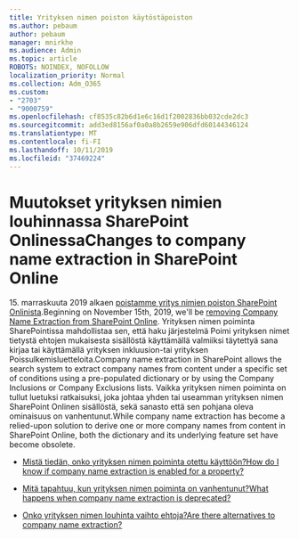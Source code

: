 ```yaml
---
title: Yrityksen nimen poiston käytöstäpoiston
ms.author: pebaum
author: pebaum
manager: mnirkhe
ms.audience: Admin
ms.topic: article
ROBOTS: NOINDEX, NOFOLLOW
localization_priority: Normal
ms.collection: Adm_O365
ms.custom:
- "2703"
- "9000759"
ms.openlocfilehash: cf8535c82b6d1e6c16d1f2002836bb032cde2dc3
ms.sourcegitcommit: add3ed8156af0a0a8b2659e906dfd60144346124
ms.translationtype: MT
ms.contentlocale: fi-FI
ms.lasthandoff: 10/11/2019
ms.locfileid: "37469224"
---
```

# <a name="changes-to-company-name-extraction-in-sharepoint-online"></a><span data-ttu-id="324e9-102">Muutokset yrityksen nimien louhinnassa SharePoint Onlinessa</span><span class="sxs-lookup"><span data-stu-id="324e9-102">Changes to company name extraction in SharePoint Online</span></span>

<span data-ttu-id="324e9-103">15. marraskuuta 2019 alkaen [poistamme yritys nimien poiston SharePoint Onlinista](https://docs.microsoft.com/sharepoint/changes-to-company-name-extraction-in-sharepoint-online).</span><span class="sxs-lookup"><span data-stu-id="324e9-103">Beginning on November 15th, 2019, we'll be [removing Company Name Extraction from SharePoint Online](https://docs.microsoft.com/sharepoint/changes-to-company-name-extraction-in-sharepoint-online).</span></span> <span data-ttu-id="324e9-104">Yrityksen nimen poiminta SharePointissa mahdollistaa sen, että haku järjestelmä Poimi yrityksen nimet tietystä ehtojen mukaisesta sisällöstä käyttämällä valmiiksi täytettyä sana kirjaa tai käyttämällä yrityksen inkluusion-tai yrityksen Poissulkemisluetteloita.</span><span class="sxs-lookup"><span data-stu-id="324e9-104">Company name extraction in SharePoint allows the search system to extract company names from content under a specific set of conditions using a pre-populated dictionary or by using the Company Inclusions or Company Exclusions lists.</span></span> <span data-ttu-id="324e9-105">Vaikka yrityksen nimen poiminta on tullut luetuksi ratkaisuksi, joka johtaa yhden tai useamman yrityksen nimen SharePoint Onlinen sisällöstä, sekä sanasto että sen pohjana oleva ominaisuus on vanhentunut.</span><span class="sxs-lookup"><span data-stu-id="324e9-105">While company name extraction has become a relied-upon solution to derive one or more company names from content in SharePoint Online, both the dictionary and its underlying feature set have become obsolete.</span></span>

- [<span data-ttu-id="324e9-106">Mistä tiedän, onko yrityksen nimen poiminta otettu käyttöön?</span><span class="sxs-lookup"><span data-stu-id="324e9-106">How do I know if company name extraction is enabled for a property?</span></span>](https://docs.microsoft.com/sharepoint/changes-to-company-name-extraction-in-sharepoint-online#how-do-i-know-if-company-name-extraction-is-enabled-for-a-property)

- [<span data-ttu-id="324e9-107">Mitä tapahtuu, kun yrityksen nimen poiminta on vanhentunut?</span><span class="sxs-lookup"><span data-stu-id="324e9-107">What happens when company name extraction is deprecated?</span></span>](https://docs.microsoft.com/sharepoint/changes-to-company-name-extraction-in-sharepoint-online#what-happens-when-company-name-extraction-is-deprecated) 

- [<span data-ttu-id="324e9-108">Onko yrityksen nimen louhinta vaihto ehtoja?</span><span class="sxs-lookup"><span data-stu-id="324e9-108">Are there alternatives to company name extraction?</span></span>](https://docs.microsoft.com/sharepoint/changes-to-company-name-extraction-in-sharepoint-online#are-there-alternatives-to-company-name-extraction) 